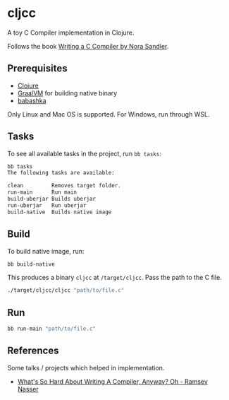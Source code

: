 # cljcc

A toy C Compiler implementation in Clojure.

Follows the book [Writing a C Compiler by Nora Sandler](https://nostarch.com/writing-c-compiler).

## Prerequisites

* [Clojure](https://clojure.org)
* [GraalVM](https://www.graalvm.org) for building native binary
* [babashka](https://github.com/babashka/babashka#installation) 
    
Only Linux and Mac OS is supported. For Windows, run through WSL. 
    
## Tasks

To see all available tasks in the project, run `bb tasks`:

``` sh
bb tasks
The following tasks are available:

clean         Removes target folder.
run-main      Run main
build-uberjar Builds uberjar
run-uberjar   Run uberjar
build-native  Builds native image

```

## Build

To build native image, run:

``` sh
bb build-native
```

This produces a binary `cljcc` at `/target/cljcc`. Pass the path to the C file.

``` sh
./target/cljcc/cljcc "path/to/file.c"
```

## Run 

``` sh
bb run-main "path/to/file.c"
```

## References

Some talks / projects which helped in implementation.

* [What's So Hard About Writing A Compiler, Anyway? Oh - Ramsey Nasser](https://www.youtube.com/watch?v=_7sncBhluXI)
    
